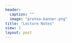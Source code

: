 ```yaml
---
header:
  caption: ""
  image: "protea-banner.png"
title: "Lecture Notes"
view: 1
layout: post
---
```


